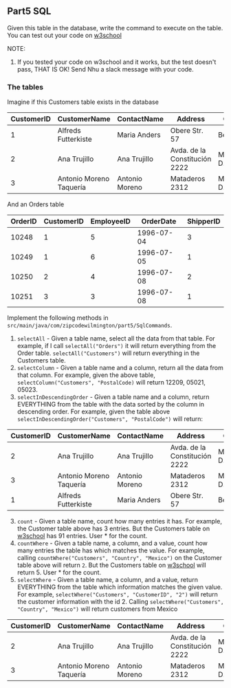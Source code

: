 ## Part5 SQL

Given this table in the database, write the command to execute on the table.
You can test out your code on [w3school](https://www.w3schools.com/sql/trysql.asp?filename=trysql_select_join)

NOTE:
1. If you tested your code on w3school and it works, but the test doesn't pass, THAT IS OK! Send Nhu a slack message with your code.

### The tables
Imagine if this Customers table exists in the database

|CustomerID	|CustomerName|ContactName|Address| City	| PostalCode| Country|
|-----------|------------|-----------|-------|------|-----------|---------|
|1|Alfreds Futterkiste|Maria Anders|Obere Str. 57|Berlin|12209|Germany|
|2|Ana Trujillo|Ana Trujillo|Avda. de la Constitución 2222|México D.F.|05021|Mexico|
|3|Antonio Moreno Taquería|Antonio Moreno|Mataderos 2312 |México D.F.|05023|Mexico|

And an Orders table

|OrderID | CustomerID | EmployeeID | OrderDate | ShipperID |
|--------|------------|------------|-----------|-----------|
|10248 | 1 |5 | 1996-07-04 | 3 |
|10249 | 1 |6 | 1996-07-05 | 1 |
|10250 | 2 |4 | 1996-07-08 | 2 |
|10251 | 3 |3 | 1996-07-08 | 1 |

Implement the following methods in `src/main/java/com/zipcodewilmington/part5/SqlCommands`.

1. `selectAll` - Given a table name, select all the data from that table. For example, if I call `selectAll("Orders")` it will return everything from the Order table. `selectAll("Customers")` will return everything in the Customers table.
2. `selectColumn` - Given a table name and a column, return all the data from that column.
For example, given the above table, `selectColumn("Customers", "PostalCode)` will return 12209, 05021,  05023.
3. `selectInDescendingOrder` - Given a table name and a column, return EVERYTHING from the table with the data sorted by the column in descending order.
For example, given the table above `selectInDescendingOrder("Customers", "PostalCode")` will return:

|CustomerID	|CustomerName|ContactName|Address| City	| PostalCode| Country|
|-----------|------------|-----------|-------|------|-----------|---------|
|2|Ana Trujillo|Ana Trujillo|Avda. de la Constitución 2222|México D.F.|05021|Mexico|
|3|Antonio Moreno Taquería|Antonio Moreno|Mataderos 2312 |México D.F.|05023|Mexico|
|1|Alfreds Futterkiste|Maria Anders|Obere Str. 57|Berlin|12209|Germany|

3. `count` - Given a table name, count how many entries it has. For example, the Customer table above has 3 entries. But the Customers table on [w3school](https://www.w3schools.com/sql/trysql.asp?filename=trysql_select_join) has 91 entries. User * for the count.
3. `countWhere` - Given a table name, a column, and a value, count how many entries the table has which matches the value. For example, calling `countWhere("Customers", "Country", "Mexico")` on the Customer table above will return `2`. But the Customers table on [w3school](https://www.w3schools.com/sql/trysql.asp?filename=trysql_select_join) will return 5. User * for the count.
4. `selectWhere` - Given a table name, a column, and a value, return EVERYTHING from the table which information matches the given value.
For example, `selectWhere("Customers", "CustomerID", "2")` will return the customer information with the id 2.
Calling `selectWhere("Customers", "Country", "Mexico")` will return customers from Mexico

|CustomerID	|CustomerName|ContactName|Address| City	| PostalCode| Country|
|-----------|------------|-----------|-------|------|-----------|---------|
|2|Ana Trujillo|Ana Trujillo|Avda. de la Constitución 2222|México D.F.|05021|Mexico|
|3|Antonio Moreno Taquería|Antonio Moreno|Mataderos 2312 |México D.F.|05023|Mexico|
